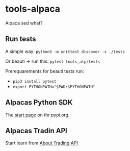 # tools-alpaca
Alpaca sed what?


## Run tests
A simple way: `python3 -m unittest discover -s ./tests`

Or beauti → run this: `pytest tools_alp/tests`

Prerequarements for beauti tests run:
  * `pip3 install pytest`
  * `export PYTHONPATH="$PWD:$PYTHONPATH"`


## Alpacas Python SDK
The [start page](https://pypi.org/project/alpaca-py/) on thr pypi.org.

## Alpacas Tradin API
Start learn from [About Trading API](https://docs.alpaca.markets/docs/trading-api)

